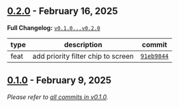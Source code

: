 ## [0.2.0](https://github.com/JanMalch/Shed/tree/v0.2.0) - February 16, 2025

**Full Changelog:** [`v0.1.0...v0.2.0`](https://github.com/JanMalch/Shed/compare/v0.1.0...v0.2.0)

| type | description | commit |
|---|---|---|
| feat | add priority filter chip to screen | [`91eb9844`](https://github.com/JanMalch/Shed/commit/91eb9844332e5ec5f01c2cd745b2eed5a5c4fd98) |



## [0.1.0](https://github.com/JanMalch/Shed/tree/v0.1.0) - February 9, 2025

_Please refer to [all commits in v0.1.0](https://github.com/JanMalch/Shed/commits/v0.1.0)._
